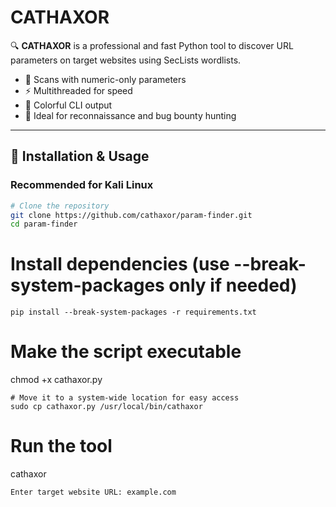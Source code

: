 # CATHAXOR

🔍 **CATHAXOR** is a professional and fast Python tool to discover URL parameters on target websites using SecLists wordlists.

- 🎯 Scans with numeric-only parameters  
- ⚡ Multithreaded for speed  
- 🎨 Colorful CLI output  
- 🔐 Ideal for reconnaissance and bug bounty hunting  

---

## 🔧 Installation & Usage

### Recommended for Kali Linux

```bash
# Clone the repository
git clone https://github.com/cathaxor/param-finder.git
cd param-finder
```
# Install dependencies (use --break-system-packages only if needed)
```
pip install --break-system-packages -r requirements.txt
```
# Make the script executable
chmod +x cathaxor.py
```
# Move it to a system-wide location for easy access
sudo cp cathaxor.py /usr/local/bin/cathaxor
```
# Run the tool

cathaxor
```
Enter target website URL: example.com
